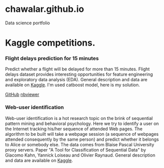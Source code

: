 # chawalar.github.io
Data science portfolio

# Kaggle competitions.

### Flight delays prediction for 15 minutes
Predict whether a flight will be delayed for more than 15 minutes. Flight delays dataset provides interesting opportunities for feature engineering and exploratory data analysis (EDA). General description and data are available on [Kaggle](https://www.kaggle.com/c/flight-delays-fall-2018/data). I'm used catboost model, here is my solution.

[GitHub](https://github.com/Chawalar/chawalar.github.io/blob/master/Notebooks/flight_delays_catboost.ipynb) [nbviewer](https://nbviewer.jupyter.org/github/Chawalar/chawalar.github.io/blob/master/Notebooks/flight_delays_catboost.ipynb) 

### Web-user identification
Web-user identification is a hot research topic on the brink of sequential pattern mining and behavioral psychology.
Here we try to identify a user on the Internet tracking his/her sequence of attended Web pages. The algorithm to be built will take a webpage session (a sequence of webpages attended consequently by the same person) and predict whether it belongs to Alice or somebody else.
The data comes from Blaise Pascal University proxy servers. Paper "A Tool for Classification of Sequential Data" by Giacomo Kahn, Yannick Loiseau and Olivier Raynaud.
General description and data are available on [Kaggle](https://www.kaggle.com/c/catch-me-if-you-can-intruder-detection-through-webpage-session-tracking2).
